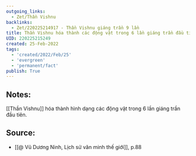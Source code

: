 ```yaml
---
outgoing_links:
  - Zet/Thần Vishnu
backlinks:
  - Zet/220225214917 - Thần Vishnu giáng trần 9 lần
title: Thần Vishnu hóa thành các động vật trong 6 lần giáng trần đầu tiên
UID: 220225215249
created: 25-Feb-2022
tags:
  - 'created/2022/Feb/25'
  - 'evergreen'
  - 'permanent/fact'
publish: True
---
```

## Notes:
[[Thần Vishnu]] hóa thành hình dạng các động vật trong 6 lần giáng trần đầu tiên.

## Source:
- [[@ Vũ Dương Ninh, Lịch sử văn minh thế giới]], p.88




